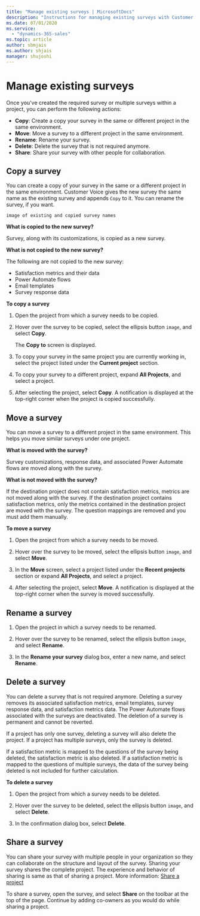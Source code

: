 ```yaml
---
title: "Manage existing surveys | MicrosoftDocs"
description: "Instructions for managing existing surveys with Customer Voice"
ms.date: 07/01/2020
ms.service:
  - "dynamics-365-sales"
ms.topic: article
author: sbmjais
ms.author: shjais
manager: shujoshi
---
```


# Manage existing surveys

Once you've created the required survey or multiple surveys within a project, you can perform the following actions:

- **Copy**: Create a copy your survey in the same or different project in the same environment.
- **Move**: Move a survey to a different project in the same environment.
- **Rename**: Rename your survey.
- **Delete**: Delete the survey that is not required anymore.
- **Share**: Share your survey with other people for collaboration.

## Copy a survey

You can create a copy of your survey in the same or a different project in the same environment. Customer Voice gives the new survey the same name as the existing survey and appends `Copy` to it. You can rename the survey, if you want.

`image of existing and copied survey names`

**What is copied to the new survey?**

Survey, along with its customizations, is copied as a new survey. 

**What is not copied to the new survey?**

The following are not copied to the new survey:

- Satisfaction metrics and their data
- Power Automate flows
- Email templates
- Survey response data

**To copy a survey**

1. Open the project from which a survey needs to be copied.

2. Hover over the survey to be copied, select the ellipsis button `image`, and select **Copy**.

    The **Copy to** screen is displayed.

3. To copy your survey in the same project you are currently working in, select the project listed under the **Current project** section.

4. To copy your survey to a different project, expand **All Projects**, and select a project.

5. After selecting the project, select **Copy**. A notification is displayed at the top-right corner when the project is copied successfully.

## Move a survey

You can move a survey to a different project in the same environment. This helps you move similar surveys under one project.

**What is moved with the survey?**

Survey customizations, response data, and associated Power Automate flows are moved along with the survey. 

**What is not moved with the survey?**

If the destination project does not contain satisfaction metrics, metrics are not moved along with the survey. If the destination project contains satisfaction metrics, only the metrics contained in the destination project are moved with the survey. The question mappings are removed and you must add them manually.

**To move a survey**

1. Open the project from which a survey needs to be moved.

2. Hover over the survey to be moved, select the ellipsis button `image`, and select **Move**.

3. In the **Move** screen, select a project listed under the **Recent projects** section or expand **All Projects**, and select a project.

4. After selecting the project, select **Move**. A notification is displayed at the top-right corner when the survey is moved successfully.

## Rename a survey

1. Open the project in which a survey needs to be renamed.

2. Hover over the survey to be renamed, select the ellipsis button `image`, and select **Rename**.

3. In the **Rename your survey** dialog box, enter a new name, and select **Rename**.

## Delete a survey

You can delete a survey that is not required anymore. Deleting a survey removes its associated satisfaction metrics, email templates, survey response data, and satisfaction metrics data. The Power Automate flows associated with the surveys are deactivated. The deletion of a survey is permanent and cannot be reverted.

If a project has only one survey, deleting a survey will also delete the project. If a project has multiple surveys, only the survey is deleted.

If a satisfaction metric is mapped to the questions of the survey being deleted, the satisfaction metric is also deleted. If a satisfaction metric is mapped to the questions of multiple surveys, the data of the survey being deleted is not included for further calculation.

**To delete a survey**

1. Open the project from which a survey needs to be deleted.

2. Hover over the survey to be deleted, select the ellipsis button `image`, and select **Delete**.

3. In the confirmation dialog box, select **Delete**.

## Share a survey

You can share your survey with multiple people in your organization so they can collaborate on the structure and layout of  the survey. Sharing your survey shares the complete project. The experience and behavior of sharing is same as that of sharing a project. More information: [Share a project](manage-projects.md#share-a-project)

To share a survey, open the survey, and select **Share** on the toolbar at the top of the page. Continue by adding co-owners as you would do while sharing a project.